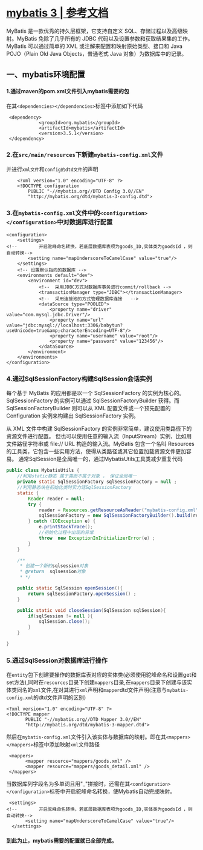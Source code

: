 # [mybatis 3 | 参考文档](https://mybatis.org/mybatis-3/zh/index.html)

MyBatis 是一款优秀的持久层框架，它支持自定义 SQL、存储过程以及高级映射。MyBatis 免除了几乎所有的 JDBC 代码以及设置参数和获取结果集的工作。
MyBatis 可以通过简单的 XML 或注解来配置和映射原始类型、接口和 Java POJO（Plain Old Java Objects，普通老式 Java 对象）为数据库中的记录。

## 一、mybatis环境配置
#### 1.通过maven的pom.xml文件引入mybatis需要的包</br>
 在其```<dependencies></dependencies>```标签中添加如下代码

```
 <dependency>
            <groupId>org.mybatis</groupId>
            <artifactId>mybatis</artifactId>
            <version>3.5.1</version>
 </dependency>
```
### 2.在```src/main/resources```下新建```mybatis-config.xml```文件</br>
并进行```xml文件```和```config的dtd文件```的声明
    
```
    <?xml version="1.0" encoding="UTF-8" ?>
    <!DOCTYPE configuration
        PUBLIC "-//mybatis.org//DTD Config 3.0//EN"
        "http://mybatis.org/dtd/mybatis-3-config.dtd">

```

### 3.在```mybatis-config.xml```文件中的```<configuration></configuration>```中对数据库进行配置
```
<configuration>
    <settings>
<!--        开启驼峰命名转换，若底层数据库表项为goods_ID,实体类为goodsId ，则自动转换-->
        <setting name="mapUnderscoreToCamelCase" value="true"/>
    </settings>
    <!-- 设置默认指向的数据库 -->
    <environments default="dev">
        <environment id="dev">
            <!--  采用JDBC方式对数据库事务进行commit/rollback -->
            <transactionManager type="JDBC"></transactionManager>
            <!--  采用连接池的方式管理数据库连接   -->
            <dataSource type="POOLED">
                <property name="driver" value="com.mysql.jdbc.Driver"/>
                <property name="url" value="jdbc:mysql://localhost:3306/babytun?useUnicode=true&amp;characterEncoding=UTF-8"/>
                <property name="username" value="root"/>
                <property name="password" value="123456"/>
            </dataSource>
        </environment>
    </environments>
</configuration>
```
### 4.通过SqlSessionFactory构建SqlSession会话实例
  每个基于 MyBatis 的应用都是以一个 SqlSessionFactory 的实例为核心的。SqlSessionFactory 的实例可以通过 SqlSessionFactoryBuilder 获得。而 SqlSessionFactoryBuilder 则可以从 XML 配置文件或一个预先配置的 Configuration 实例来构建出 SqlSessionFactory 实例。

从 XML 文件中构建 SqlSessionFactory 的实例非常简单，建议使用类路径下的资源文件进行配置。 但也可以使用任意的输入流（InputStream）实例，比如用文件路径字符串或 file:// URL 构造的输入流。MyBatis 包含一个名叫 Resources 的工具类，它包含一些实用方法，使得从类路径或其它位置加载资源文件更加容易。
通常SqlSession是全局唯一的，通过MybatisUtils工具类减少重复代码
```java
public class MybatisUtils {
    //利用static静态 属于类而不属于对象 ， 保证全局唯一
    private static SqlSessionFactory sqlSessionFactory = null ;
    //利用静态块在初始化类时实力话SqlSessionFactory
    static {
        Reader reader = null;
        try {
            reader = Resources.getResourceAsReader("mybatis-config.xml");
            sqlSessionFactory = new SqlSessionFactoryBuilder().build(reader) ;
        } catch (IOException e) {
            e.printStackTrace();
            //初始化过程中出现的异常
            throw  new ExceptionInInitializerError(e) ;
        }
    }

    /**
     * 创建一个新的sqlsession对象
     * @return  sqlsession对象
     * */

    public static SqlSession openSession(){
        return sqlSessionFactory.openSession() ;
    }

    public static void closeSession(SqlSession sqlSession){
        if(sqlSession != null ){
            sqlSession.close();
        }
    }

}
```
### 5.通过SqlSession对数据库进行操作
 在```entity```包下创建要操作的数据库表对应的实体类(必须使用驼峰命名和设置get和set方法),同时在```resources```目录下创建```mappers```目录,在```mappers```目录下创建与该实体类同名的```xml```文件,在对其进行```xml```声明和```mapper```dtd文件声明(注意与```mybatis-config.xml```的dtd文件声明的区别)
 ```
 <?xml version="1.0" encoding="UTF-8" ?>
<!DOCTYPE mapper
        PUBLIC "-//mybatis.org//DTD Mapper 3.0//EN"
        "http://mybatis.org/dtd/mybatis-3-mapper.dtd">
 ```
 
 然后在```mybatis-config.xml```文件引入该实体与数据库的映射。即在其```<mappers></mappers>```标签中添加映射```xml```文件路径
 ```
  <mappers>
        <mapper resource="mappers/goods.xml" />
        <mapper resource="mappers/goods_detail.xml" />
  </mappers>
 ```
 当数据库列字段名为多单词且用"_"拼接时，还需在其```<configuration></configuration>```标签中开启驼峰命名转换，使Mybatis自动完成映射。
 ```
  <settings>
<!--        开启驼峰命名转换，若底层数据库表项为goods_ID,实体类为goodsId ，则自动转换-->
        <setting name="mapUnderscoreToCamelCase" value="true"/>
   </settings>
 ```
 
 #### 到此为止，mybatis需要的配置就已全部完成。
 
 
 
 
